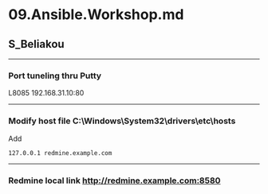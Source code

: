 # 09.Ansible.Workshop.md

## S_Beliakou

---

### Port tuneling thru Putty

L8085 192.168.31.10:80

---

### Modify host file C:\Windows\System32\drivers\etc\hosts

Add

`127.0.0.1 redmine.example.com`

---

### Redmine local link http://redmine.example.com:8580


